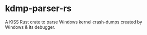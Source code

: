 # kdmp-parser-rs
A KISS Rust crate to parse Windows kernel crash-dumps created by Windows &amp; its debugger.
